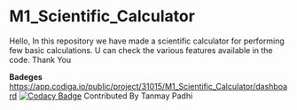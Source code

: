 # M1_Scientific_Calculator
Hello,
In this repository we have made a scientific calculator for performing few basic calculations.
U can check the various features available in the code.
Thank You

**Badeges**
https://app.codiga.io/public/project/31015/M1_Scientific_Calculator/dashboard
[![Codacy Badge](https://app.codacy.com/project/badge/Grade/e75128e1c1a54bd7b7bf1ad1eaa1fe78)](https://www.codacy.com/gh/tanmaypadhi08/M1_Scientific_Calculator/dashboard?utm_source=github.com&amp;utm_medium=referral&amp;utm_content=tanmaypadhi08/M1_Scientific_Calculator&amp;utm_campaign=Badge_Grade)
Contributed By Tanmay Padhi
